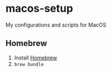 # macos-setup

My configurations and scripts for MacOS

## Homebrew

1. Install [Homebrew](https://brew.sh/)
2. `brew bundle`